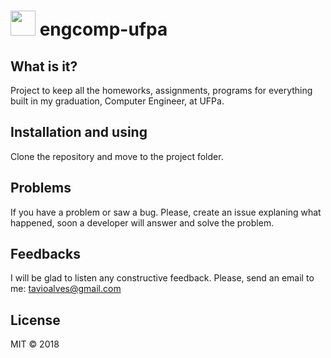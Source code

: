 # <img src="https://github.com/tavioalves/engcomp-ufpa/blob/master/engcomp.jpg" width="40px"> engcomp-ufpa

## What is it?

Project to keep all the homeworks, assignments, programs for everything built in my graduation, Computer Engineer, at UFPa.

## Installation and using

Clone the repository and move to the project folder.

## Problems

If you have a problem or saw a bug. Please, create an issue explaning what happened, soon a developer will answer and solve the problem.

## Feedbacks

I will be glad to listen any constructive feedback. Please, send an email to me: tavioalves@gmail.com

## License

MIT © 2018

